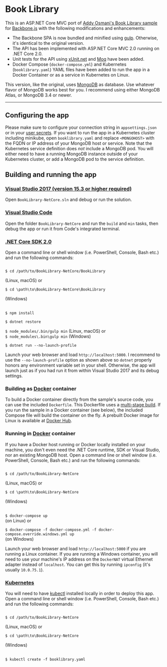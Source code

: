 # Book Library
This is an ASP.NET Core MVC port of [Addy Osmani's Book Library sample](https://github.com/addyosmani/backbone-fundamentals/tree/gh-pages/practicals/exercise-2)
for [Backbone.js](http://backbonejs.org/) with the following modifications and enhancements:
- The Backbone SPA is now bundled and minified using [gulp](http://gulpjs.com/). Otherwise, it's identical to the original version.
- The API has been implemented with ASP.NET Core MVC 2.0 running on .NET Core 2.0. 
- Unit tests for the API using [xUnit.net](https://github.com/xunit/xunit) and [Moq](https://github.com/moq/moq4) have been added.
- Docker Compose (`docker-compose.yml`) and Kubernetes (`booklibrary.yaml`) YAML files have been added to run the app in a Docker Container or as a service in Kubernetes on Linux. 

This version, like the original, uses [MongoDB](https://www.mongodb.com/) as database. Use whatever flavor of MongoDB works best for you. I recommend using either MongoDB Atlas, or MongoDB 3.4 or newer.

****
## Configuring the app
Please make sure to configure your connection string in `appsettings.json` or in your [user secrets](https://docs.microsoft.com/en-us/aspnet/core/security/app-secrets).
If you want to run the app in a Kubernetes cluster including minikube, open `booklibrary.yaml` and replace `<MONGOHOST>` with the FQDN or IP address of your MongoDB host or service. Note that the Kubernetes service definition does _not_ include a MongoDB pod. You will either need to have a running MongoDB instance outside of your Kubernetes cluster, or add a MongoDB pod to the service definition.

## Building and running the app
### [Visual Studio 2017 (version 15.3 or higher required)](https://www.visualstudio.com/download)
Open `BookLibrary-NetCore.sln` and debug or run the solution.

### [Visual Studio Code](https://code.visualstudio.com/)
Open the folder `BookLibrary-NetCore` and run the  `build` and `min` tasks, then debug the app or run it from Code's integrated terminal.

### [.NET Core SDK 2.0](https://www.microsoft.com/net/download/core)
Open a command line or shell window (i.e. PowerShell, Console, Bash etc.) and run the following commands:

<code>
$ cd /path/to/BookLibrary-NetCore/BookLibrary<br />
</code> (Linux, macOS)
or<br />
<code>   
$ cd \path\to\BookLibrary-NetCore\BookLibrary<br />
</code> (Windows)<br />
<br />

<code>
$ npm install <br />
$ dotnet restore <br />
$ node_modules/.bin/gulp min</code> (Linux, macOS) or <br />
<code>$ node_modules\.bin\gulp min</code> (Windows) <br />
<code>
$ dotnet run --no-launch-profile
</code>

Launch your web browser and load `http://localhost:5000`. I recommend to use the `--no-launch-profile` option as shown above so `dotnet` properly honors any environment variable set in your shell. Otherwise, the app will launch just as if you had run it from within Visual Studio 2017 and its debug settings.

### Building as [Docker](https://www.docker.com/community-edition) container
To build a Docker container directly from the sample's source code, you can use the included `Dockerfile`. This Dockerfile uses a [multi-stage build](https://docs.docker.com/engine/userguide/eng-image/multistage-build/). If you run the sample in a Docker container (see below), the included Compose file will build the container on the fly. A prebuilt Docker image for Linux is available at [Docker Hub]( https://hub.docker.com/r/joergjo/booklibrary-netcore/). 

### Running in [Docker](https://www.docker.com/community-edition) container
If you have a Docker host running or Docker locally installed on your machine, you don't even need the .NET Core runtime, SDK or Visual Studio, nor an existing MongoDB host. 
Open a command line or shell window (i.e. PowerShell, Console, Bash etc.) and run the following commands:

<code>
$ cd /path/to/BookLibrary-NetCore<br />
</code> (Linux, macOS)
or<br />
<code>   
$ cd \path\to\BookLibrary-NetCore<br />
</code> (Windows)<br />
<br />

<code>
$ docker-compose up
</code> (on Linux)
or <br />
<code>
$ docker-compose -f docker-compose.yml -f docker-compose.override.windows.yml up
</code> (on Windows)

Launch your web browser and load `http://localhost:5000` if you are running a Linux container. If you are running a Windows container, you will need to use your machine's IP address on the `DockerNAT` virtual Ethernet adapter instead of `localhost`. You can get this by running `ipconfig` (it's usually `10.0.75.1`).  

### [Kubernetes](https://kubernetes.io/)
You will need to have [kubectl](https://github.com/kubernetes/kubernetes/releases) installed locally in order to deploy this app. Open a command line or shell window (i.e. PowerShell, Console, Bash etc.) and run the following commands:

<code>
$ cd /path/to/BookLibrary-NetCore<br />
</code> (Linux, macOS)
or<br />
<code>   
$ cd \path\to\BookLibrary-NetCore<br />
</code> (Windows)<br />
<br />

<code>
$ kubectl create -f booklibrary.yaml
</code>
